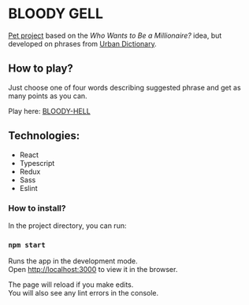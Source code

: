 # BLOODY GELL

[Pet project](https://khomch.github.io/bloody-hell/) based on the _Who Wants to Be a Millionaire?_ idea, but developed on phrases from [Urban Dictionary](https://www.urbandictionary.com/).

## How to play?

Just choose one of four words describing suggested phrase and get as many points as you can.

Play here: [BLOODY-HELL](https://khomch.github.io/bloody-hell/)

## Technologies:
- React
- Typescript
- Redux
- Sass
- Eslint

### How to install?
In the project directory, you can run:

### `npm start`

Runs the app in the development mode.\
Open [http://localhost:3000](http://localhost:3000) to view it in the browser.

The page will reload if you make edits.\
You will also see any lint errors in the console.



